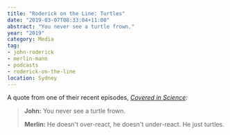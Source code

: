 ```yaml
---
title: "Roderick on the Line: Turtles"
date: "2019-03-07T08:33:04+11:00"
abstract: "You never see a turtle frown."
year: "2019"
category: Media
tag:
- john-roderick
- merlin-mann
- podcasts
- roderick-on-the-line
location: Sydney
---
```

A quote from one of their recent episodes, *[Covered in Science]*:

> **John:** You never see a turtle frown.  
>     
> **Merlin:** He doesn't over-react, he doesn't under-react. He just turtles.

[Covered in Science]: http://www.merlinmann.com/roderick/ep-325-covered-in-science.html

